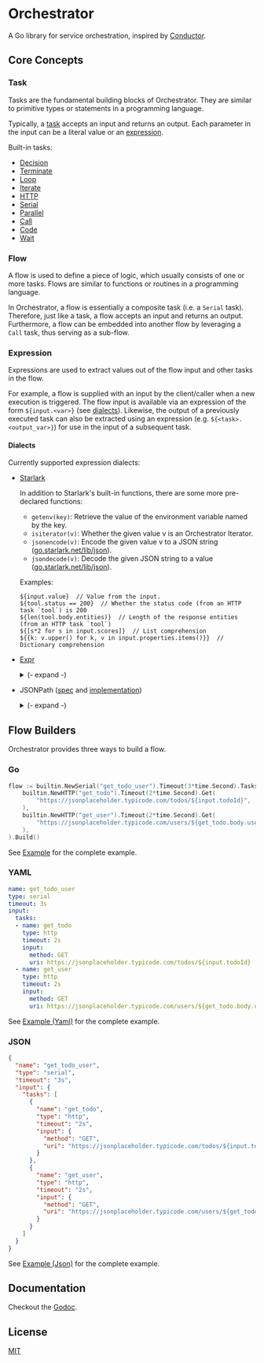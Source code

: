 # Orchestrator

A Go library for service orchestration, inspired by [Conductor][1].


## Core Concepts

### Task

Tasks are the fundamental building blocks of Orchestrator. They are similar to primitive types or statements in a programming language.

Typically, a [task](task.schema.json) accepts an input and returns an output. Each parameter in the input can be a literal value or an [expression](#expression).

Built-in tasks:

- [Decision](https://pkg.go.dev/github.com/RussellLuo/orchestrator/builtin#Decision)
- [Terminate](https://pkg.go.dev/github.com/RussellLuo/orchestrator/builtin#Terminate)
- [Loop](https://pkg.go.dev/github.com/RussellLuo/orchestrator/builtin#Loop)
- [Iterate](https://pkg.go.dev/github.com/RussellLuo/orchestrator/builtin#Iterate)
- [HTTP](https://pkg.go.dev/github.com/RussellLuo/orchestrator/builtin#HTTP)
- [Serial](https://pkg.go.dev/github.com/RussellLuo/orchestrator/builtin#Serial)
- [Parallel](https://pkg.go.dev/github.com/RussellLuo/orchestrator/builtin#Parallel)
- [Call](https://pkg.go.dev/github.com/RussellLuo/orchestrator/builtin#Call)
- [Code](https://pkg.go.dev/github.com/RussellLuo/orchestrator/builtin#Code)
- [Wait](https://pkg.go.dev/github.com/RussellLuo/orchestrator/builtin#Wait)


### Flow

A flow is used to define a piece of logic, which usually consists of one or more tasks. Flows are similar to functions or routines in a programming language.

In Orchestrator, a flow is essentially a composite task (i.e. a `Serial` task). Therefore, just like a task, a flow accepts an input and returns an output. Furthermore, a flow can be embedded into another flow by leveraging a `Call` task, thus serving as a sub-flow.

### Expression

Expressions are used to extract values out of the flow input and other tasks in the flow.

For example, a flow is supplied with an input by the client/caller when a new execution is triggered. The flow input is available via an expression of the form `${input.<var>}` (see [dialects](#dialects)). Likewise, the output of a previously executed task can also be extracted using an expression (e.g. `${<task>.<output_var>}`) for use in the input of a subsequent task.


#### Dialects

Currently supported expression dialects:

- [Starlark][3]

    In addition to Starlark's built-in functions, there are some more pre-declared functions:
    - `getenv(key)`: Retrieve the value of the environment variable named by the key.
    - `isiterator(v)`: Whether the given value v is an Orchestrator Iterator.
    - `jsonencode(v)`: Encode the given value v to a JSON string ([go.starlark.net/lib/json](https://pkg.go.dev/go.starlark.net/lib/json)).
    - `jsondecode(v)`: Decode the given JSON string to a value ([go.starlark.net/lib/json](https://pkg.go.dev/go.starlark.net/lib/json)).

    Examples:

    ```
    ${input.value}  // Value from the input.
    ${tool.status == 200}  // Whether the status code (from an HTTP task `tool`) is 200
    ${len(tool.body.entities)}  // Length of the response entities (from an HTTP task `tool`)
    ${[s*2 for s in input.scores]}  // List comprehension
    ${{k: v.upper() for k, v in input.properties.items()}}  // Dictionary comprehension
    ```

- [Expr][4]

    <details>
      <summary> (- expand -) </summary>

    Examples:

    ```
    #{input.value}  // Value from the input.
    #{tool.status == 200}  // Whether the status code (from an HTTP task `tool`) is 200
    #{len(tool.body.entities)}  // Length of the response entities (from an HTTP task `tool`)
    //#{[s*2 for s in input.scores]}  // UNSUPPORTED
    //#{{k: v.upper() for k, v in input.properties.items()}}  // UNSUPPORTED
    ```

    </details>

- JSONPath ([spec][5] and [implementation][6])

    <details>
      <summary> (- expand -) </summary>

    Examples:

    ```
    @{input.value}  // Value from the input.
    //@{tool.status == 200}  // UNSUPPORTED
    //@{len(tool.body.entities)}  // UNSUPPORTED
    //@{[s*2 for s in input.scores]}  // UNSUPPORTED
    //@{{k: v.upper() for k, v in input.properties.items()}}  // UNSUPPORTED
    ```

    </details>


## Flow Builders

Orchestrator provides three ways to build a flow.


### Go

```go
flow := builtin.NewSerial("get_todo_user").Timeout(3*time.Second).Tasks(
	builtin.NewHTTP("get_todo").Timeout(2*time.Second).Get(
		"https://jsonplaceholder.typicode.com/todos/${input.todoId}",
	),
	builtin.NewHTTP("get_user").Timeout(2*time.Second).Get(
		"https://jsonplaceholder.typicode.com/users/${get_todo.body.userId}",
	),
).Build()
```

See [Example](https://pkg.go.dev/github.com/RussellLuo/orchestrator#example-package) for the complete example.


### YAML

```yaml
name: get_todo_user
type: serial
timeout: 3s
input:
  tasks:
  - name: get_todo
    type: http
    timeout: 2s
    input:
      method: GET
      uri: https://jsonplaceholder.typicode.com/todos/${input.todoId}
  - name: get_user
    type: http
    timeout: 2s
    input:
      method: GET
      uri: https://jsonplaceholder.typicode.com/users/${get_todo.body.userId}
```

See [Example (Yaml)](https://pkg.go.dev/github.com/RussellLuo/orchestrator#example-package-Yaml) for the complete example.


### JSON

```json
{
  "name": "get_todo_user",
  "type": "serial",
  "timeout": "3s",
  "input": {
    "tasks": [
      {
        "name": "get_todo",
        "type": "http",
        "timeout": "2s",
        "input": {
          "method": "GET",
          "uri": "https://jsonplaceholder.typicode.com/todos/${input.todoId}"
        }
      },
      {
        "name": "get_user",
        "type": "http",
        "timeout": "2s",
        "input": {
          "method": "GET",
          "uri": "https://jsonplaceholder.typicode.com/users/${get_todo.body.userId}"
        }
      }
    ]
  }
}
```

See [Example (Json)](https://pkg.go.dev/github.com/RussellLuo/orchestrator#example-package-Json) for the complete example.


## Documentation

Checkout the [Godoc][2].


## License

[MIT](LICENSE)


[1]: https://github.com/Netflix/conductor
[2]: https://pkg.go.dev/github.com/RussellLuo/orchestrator
[3]: https://github.com/google/starlark-go/blob/master/doc/spec.md#expressions
[4]: https://expr.medv.io/
[5]: https://goessner.net/articles/JsonPath/
[6]: https://github.com/PaesslerAG/jsonpath

